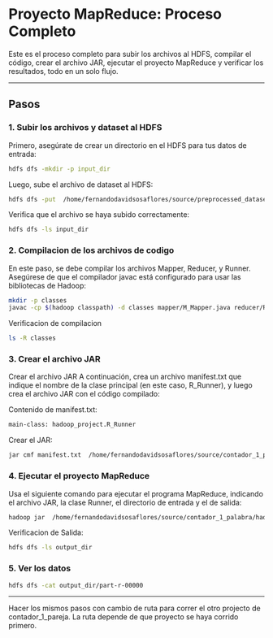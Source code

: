 # Proyecto MapReduce: Proceso Completo

Este es el proceso completo para subir los archivos al HDFS, compilar el código, crear el archivo JAR, ejecutar el proyecto MapReduce y verificar los resultados, todo en un solo flujo.

---

## Pasos

### 1. Subir los archivos y dataset al HDFS

Primero, asegúrate de crear un directorio en el HDFS para tus datos de entrada:

```bash
hdfs dfs -mkdir -p input_dir
```

Luego, sube el archivo de dataset al HDFS:

```bash
hdfs dfs -put  /home/fernandodavidsosaflores/source/preprocessed_dataset.txt input_dir
```

Verifica que el archivo se haya subido correctamente:
```bash
hdfs dfs -ls input_dir
```

### 2. Compilacion de los archivos de codigo

En este paso, se debe compilar los archivos Mapper, Reducer, y Runner. Asegúrese de que el compilador javac está configurado para usar las bibliotecas de Hadoop:
```bash
mkdir -p classes
javac -cp $(hadoop classpath) -d classes mapper/M_Mapper.java reducer/R_Reducer.java runner/R_Runner.java
```

Verificacion de compilacion
```bash
ls -R classes
```

### 3. Crear el archivo JAR

Crear el archivo JAR
A continuación, crea un archivo manifest.txt que indique el nombre de la clase principal (en este caso, R_Runner), y luego crea el archivo JAR con el código compilado:

Contenido de manifest.txt:
```bash
main-class: hadoop_project.R_Runner
```

Crear el JAR:
```bash
jar cmf manifest.txt  /home/fernandodavidsosaflores/source/contador_1_palabra/hadoop_project/wc.jar -C classes .
```

### 4. Ejecutar el proyecto MapReduce

Usa el siguiente comando para ejecutar el programa MapReduce, indicando el archivo JAR, la clase Runner, el directorio de entrada y el de salida:
```bash
hadoop jar  /home/fernandodavidsosaflores/source/contador_1_palabra/hadoop_project/wc.jar hadoop_project.R_Runner input_dir output_dir
```
Verificacion de Salida:
```bash
hdfs dfs -ls output_dir
```
### 5. Ver los datos
```bash
hdfs dfs -cat output_dir/part-r-00000
```
---
Hacer los mismos pasos con cambio de ruta para correr el otro projecto de contador_1_pareja. La ruta depende de que proyecto se haya corrido primero.

